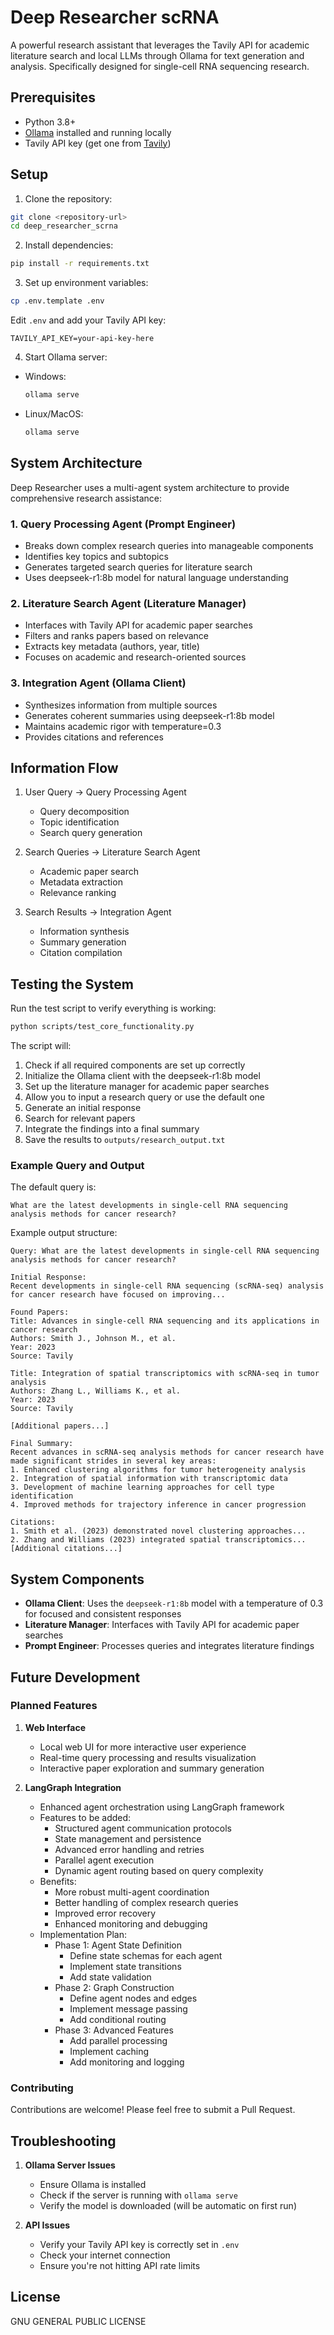 # Deep Researcher scRNA

A powerful research assistant that leverages the Tavily API for academic literature search and local LLMs through Ollama for text generation and analysis. Specifically designed for single-cell RNA sequencing research.

## Prerequisites

- Python 3.8+
- [Ollama](https://ollama.ai/) installed and running locally
- Tavily API key (get one from [Tavily](https://tavily.com/))

## Setup

1. Clone the repository:
```bash
git clone <repository-url>
cd deep_researcher_scrna
```

2. Install dependencies:
```bash
pip install -r requirements.txt
```

3. Set up environment variables:
```bash
cp .env.template .env
```
Edit `.env` and add your Tavily API key:
```
TAVILY_API_KEY=your-api-key-here
```

4. Start Ollama server:
- Windows:
  ```cmd
  ollama serve
  ```
- Linux/MacOS:
  ```bash
  ollama serve
  ```

## System Architecture

Deep Researcher uses a multi-agent system architecture to provide comprehensive research assistance:

### 1. Query Processing Agent (Prompt Engineer)
- Breaks down complex research queries into manageable components
- Identifies key topics and subtopics
- Generates targeted search queries for literature search
- Uses deepseek-r1:8b model for natural language understanding

### 2. Literature Search Agent (Literature Manager)
- Interfaces with Tavily API for academic paper searches
- Filters and ranks papers based on relevance
- Extracts key metadata (authors, year, title)
- Focuses on academic and research-oriented sources

### 3. Integration Agent (Ollama Client)
- Synthesizes information from multiple sources
- Generates coherent summaries using deepseek-r1:8b model
- Maintains academic rigor with temperature=0.3
- Provides citations and references

## Information Flow

1. User Query → Query Processing Agent
   - Query decomposition
   - Topic identification
   - Search query generation

2. Search Queries → Literature Search Agent
   - Academic paper search
   - Metadata extraction
   - Relevance ranking

3. Search Results → Integration Agent
   - Information synthesis
   - Summary generation
   - Citation compilation

## Testing the System

Run the test script to verify everything is working:

```bash
python scripts/test_core_functionality.py
```

The script will:
1. Check if all required components are set up correctly
2. Initialize the Ollama client with the deepseek-r1:8b model
3. Set up the literature manager for academic paper searches
4. Allow you to input a research query or use the default one
5. Generate an initial response
6. Search for relevant papers
7. Integrate the findings into a final summary
8. Save the results to `outputs/research_output.txt`

### Example Query and Output

The default query is:
```
What are the latest developments in single-cell RNA sequencing analysis methods for cancer research?
```

Example output structure:
```
Query: What are the latest developments in single-cell RNA sequencing analysis methods for cancer research?

Initial Response:
Recent developments in single-cell RNA sequencing (scRNA-seq) analysis for cancer research have focused on improving...

Found Papers:
Title: Advances in single-cell RNA sequencing and its applications in cancer research
Authors: Smith J., Johnson M., et al.
Year: 2023
Source: Tavily

Title: Integration of spatial transcriptomics with scRNA-seq in tumor analysis
Authors: Zhang L., Williams K., et al.
Year: 2023
Source: Tavily

[Additional papers...]

Final Summary:
Recent advances in scRNA-seq analysis methods for cancer research have made significant strides in several key areas:
1. Enhanced clustering algorithms for tumor heterogeneity analysis
2. Integration of spatial information with transcriptomic data
3. Development of machine learning approaches for cell type identification
4. Improved methods for trajectory inference in cancer progression

Citations:
1. Smith et al. (2023) demonstrated novel clustering approaches...
2. Zhang and Williams (2023) integrated spatial transcriptomics...
[Additional citations...]
```

## System Components

- **Ollama Client**: Uses the `deepseek-r1:8b` model with a temperature of 0.3 for focused and consistent responses
- **Literature Manager**: Interfaces with Tavily API for academic paper searches
- **Prompt Engineer**: Processes queries and integrates literature findings

## Future Development

### Planned Features

1. **Web Interface**
   - Local web UI for more interactive user experience
   - Real-time query processing and results visualization
   - Interactive paper exploration and summary generation

2. **LangGraph Integration**
   - Enhanced agent orchestration using LangGraph framework
   - Features to be added:
     - Structured agent communication protocols
     - State management and persistence
     - Advanced error handling and retries
     - Parallel agent execution
     - Dynamic agent routing based on query complexity
   - Benefits:
     - More robust multi-agent coordination
     - Better handling of complex research queries
     - Improved error recovery
     - Enhanced monitoring and debugging
   - Implementation Plan:
     - Phase 1: Agent State Definition
       - Define state schemas for each agent
       - Implement state transitions
       - Add state validation
     - Phase 2: Graph Construction
       - Define agent nodes and edges
       - Implement message passing
       - Add conditional routing
     - Phase 3: Advanced Features
       - Add parallel processing
       - Implement caching
       - Add monitoring and logging

### Contributing

Contributions are welcome! Please feel free to submit a Pull Request.

## Troubleshooting

1. **Ollama Server Issues**
   - Ensure Ollama is installed
   - Check if the server is running with `ollama serve`
   - Verify the model is downloaded (will be automatic on first run)

2. **API Issues**
   - Verify your Tavily API key is correctly set in `.env`
   - Check your internet connection
   - Ensure you're not hitting API rate limits

## License

GNU GENERAL PUBLIC LICENSE